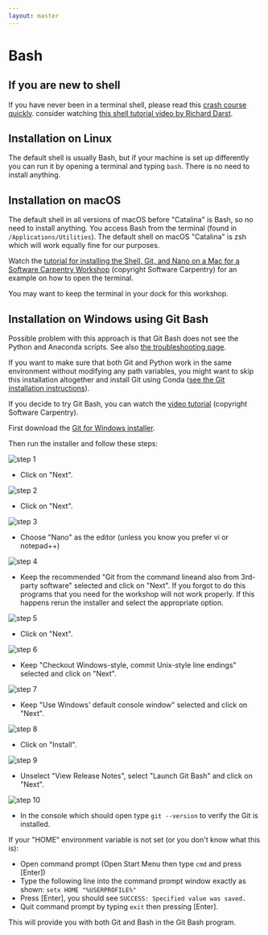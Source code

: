 ```yaml
---
layout: master
---
```


# Bash


## If you are new to shell

If you have never been in a terminal shell, please read this [crash
course quickly](https://scicomp.aalto.fi/scicomp/shell.html). consider watching
[this shell tutorial video by Richard Darst](https://youtu.be/56p6xX0aToI).


## Installation on Linux

The default shell is usually Bash, but if your machine is set up differently
you can run it by opening a terminal and typing `bash`. There is no need to
install anything.


## Installation on macOS

The default shell in all versions of macOS before "Catalina" is Bash, so no need to install
anything. You access Bash from the terminal (found in
`/Applications/Utilities`). The default shell on macOS "Catalina" is zsh which will work
equally fine for our purposes.

Watch the [tutorial for installing the Shell, Git, and Nano on a Mac for a Software Carpentry Workshop](https://www.youtube.com/watch?v=9LQhwETCdwY)
(copyright Software Carpentry) for an example on how to open the terminal.

You may want to keep the terminal in your dock for this workshop.


## Installation on Windows using Git Bash

Possible problem with this approach is that Git Bash does not see
the Python and Anaconda scripts. See also [the troubleshooting page](/installation/troubleshooting/).

If you want to make sure that both Git and Python work in the same environment without modifying any
path variables, you might want to skip this installation altogether and install
Git using Conda ([see the Git installation instructions](/installation/git/#installation-on-windows)).

If you decide to try Git Bash, you can
watch the [video tutorial](https://www.youtube.com/watch?v=339AEqk9c-8)
(copyright Software Carpentry).

First download the [Git for Windows installer](https://git-for-windows.github.io).

Then run the installer and follow these steps:

![step 1](/assets/img/git_install_step1.png)
- Click on "Next".

![step 2](/assets/img/git_install_step2.png)
- Click on "Next".

![step 3](/assets/img/git_install_step3.png)
- Choose "Nano" as the editor (unless you know you prefer vi or notepad++)

![step 4](/assets/img/git_install_step4.png)
- Keep the recommended "Git from the command lineand also from 3rd-party software"
  selected and click on "Next". If you forgot to do this programs that you need 
  for the workshop will not work properly. If this happens rerun the installer 
  and select the appropriate option.
  
![step 5](/assets/img/git_install_step5.png)
- Click on "Next".

![step 6](/assets/img/git_install_step6.png)
- Keep "Checkout Windows-style, commit Unix-style line endings" selected and click on "Next".

![step 7](/assets/img/git_install_step7.png)
- Keep "Use Windows' default console window" selected and click on "Next".

![step 8](/assets/img/git_install_step8.png)
- Click on "Install".

![step 9](/assets/img/git_install_step9.png)
- Unselect "View Release Notes", select "Launch Git Bash"  and click on "Next".

![step 10](/assets/img/git_install_step10.png)
- In the console which should open type `git --version` to verify the Git is installed.

If your "HOME" environment variable is not set (or you don't know what this is):
- Open command prompt (Open Start Menu then type `cmd` and press [Enter])
- Type the following line into the command prompt window exactly as shown: `setx HOME "%USERPROFILE%"`
- Press [Enter], you should see `SUCCESS: Specified value was saved.`
- Quit command prompt by typing `exit` then pressing [Enter].

This will provide you with both Git and Bash in the Git Bash program.
